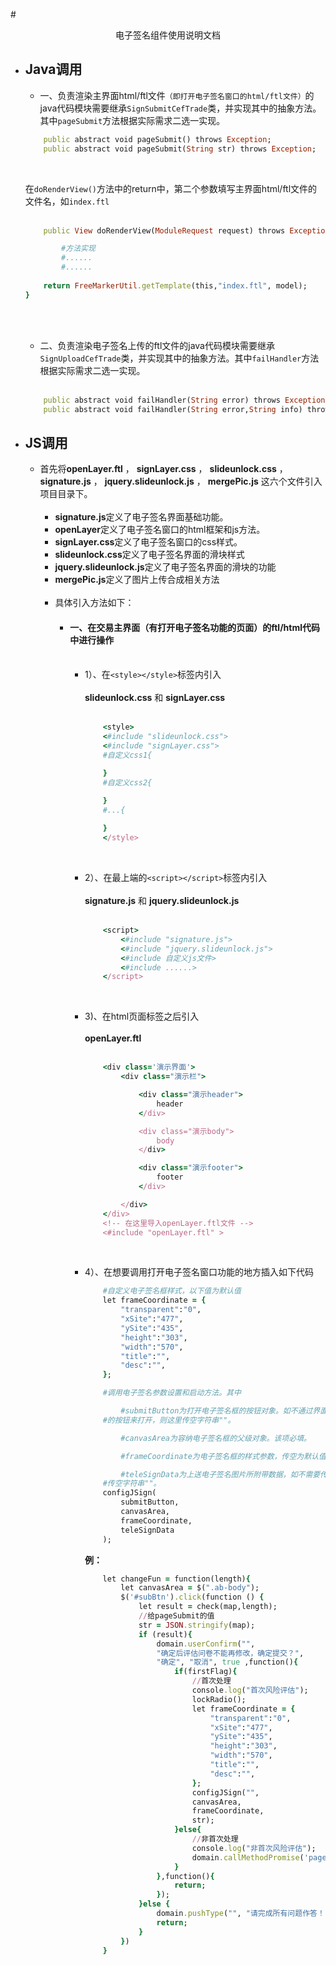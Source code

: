 #<center>电子签名组件使用说明文档</center>
* ## Java调用
    * 一、负责渲染主界面html/ftl文件`（即打开电子签名窗口的html/ftl文件）`的java代码模块需要继承`SignSubmitCefTrade`类，并实现其中的抽象方法。其中`pageSubmit`方法根据实际需求二选一实现。
    ```ruby
        public abstract void pageSubmit() throws Exception;
	    public abstract void pageSubmit(String str) throws Exception;
    ```
    </br>

    在`doRenderView()`方法中的return中，第二个参数填写主界面html/ftl文件的文件名，如`index.ftl`</br></br>

    ```ruby
        public View doRenderView(ModuleRequest request) throws Exception {

            #方法实现
            #......
            #......
        
		return FreeMarkerUtil.getTemplate(this,"index.ftl", model);
	}
    ```
    </br></br>
    * 二、负责渲染电子签名上传的ftl文件的java代码模块需要继承`SignUploadCefTrade`类，并实现其中的抽象方法。其中`failHandler`方法根据实际需求二选一实现。</br></br>
    ```ruby
        public abstract void failHandler(String error) throws Exception;
	    public abstract void failHandler(String error,String info) throws Exception;
    ```

* ## JS调用
    * 首先将**openLayer.ftl** ， **signLayer.css** ， **slideunlock.css** ， **signature.js** ， **jquery.slideunlock.js** ， **mergePic.js** 这六个文件引入项目目录下。</br></br>
      * **signature.js**定义了电子签名界面基础功能。
      * **openLayer**定义了电子签名窗口的html框架和js方法。
      * **signLayer.css**定义了电子签名窗口的css样式。
      * **slideunlock.css**定义了电子签名界面的滑块样式
      * **jquery.slideunlock.js**定义了电子签名界面的滑块的功能
      * **mergePic.js**定义了图片上传合成相关方法</br></br>
      * 具体引入方法如下：
        * #### 一、在交易主界面（有打开电子签名功能的页面）的ftl/html代码中进行操作</br></br>
          * 1）、在`<style></style>`标签内引入</br></br> **slideunlock.css** 和 **signLayer.css**</br></br>
            ```ruby
                <style>
                <#include "slideunlock.css">
                <#include "signLayer.css">
                #自定义css1{

                }
                #自定义css2{

                }
                #...{
                    
                }
                </style>
            ```
            </br>
          * 2）、在最上端的`<script></script>`标签内引入</br></br> **signature.js** 和 **jquery.slideunlock.js**</br></br>
            ```ruby
                <script>
                    <#include "signature.js">
                    <#include "jquery.slideunlock.js">	
                    <#include 自定义js文件>
                    <#include ......>
                </script>
            ```
            </br>
          * 3)、在html页面标签之后引入</br></br> **openLayer.ftl**</br></br>

            ```ruby
                <div class='演示界面'>
                    <div class="演示栏">

                        <div class="演示header">
                            header
                        </div>

                        <div class="演示body">
                            body
                        </div>

                        <div class="演示footer">
                            footer
                        </div>

                    </div>
                </div>
                <!-- 在这里导入openLayer.ftl文件 -->
                <#include "openLayer.ftl" >
            ```
            </br>

           * 4）、在想要调用打开电子签名窗口功能的地方插入如下代码
            
                ```ruby
                    #自定义电子签名框样式，以下值为默认值
                    let frameCoordinate = { 
						"transparent":"0",
						"xSite":"477",
						"ySite":"435",
						"height":"303",
						"width":"570",
						"title":"",
						"desc":"",
                    };

                    #调用电子签名参数设置和启动方法。其中

                        #submitButton为打开电子签名框的按钮对象。如不通过界面上定义
                    #的按钮来打开，则这里传空字符串""。

                        #canvasArea为容纳电子签名框的父级对象。该项必填。

                        #frameCoordinate为电子签名框的样式参数，传空为默认值。

                        #teleSignData为上送电子签名图片所附带数据，如不需要传值，则
                    #传空字符串""。
		            configJSign(
                        submitButton, 
                        canvasArea, 
                        frameCoordinate, 
                        teleSignData
                    );
                ```

                **例：**
                </br>
                ```ruby
                    let changeFun = function(length){
                        let canvasArea = $(".ab-body");
                        $('#subBtn').click(function () {
                            let result = check(map,length);
                            //给pageSubmit的值
                            str = JSON.stringify(map);
                            if (result){
                                domain.userConfirm("",
                                "确定后评估问卷不能再修改，确定提交？", 
                                "确定", "取消", true ,function(){
                                    if(firstFlag){
                                        //首次处理
                                        console.log("首次风险评估");
                                        lockRadio();
                                        let frameCoordinate = {
                                            "transparent":"0",
                                            "xSite":"477",
                                            "ySite":"435",
                                            "height":"303",
                                            "width":"570",
                                            "title":"",
                                            "desc":"",
                                        };
                                        configJSign("", 
                                        canvasArea, 
                                        frameCoordinate, 
                                        str);
                                    }else{
                                        //非首次处理
                                        console.log("非首次风险评估");
                                        domain.callMethodPromise('pageSubmit',str);
                                    }
                                },function(){
                                    return;
                                });
                            }else {
                                domain.pushType("", "请完成所有问题作答！", "info");
                                return;
                            }
                        })    
                    }
                ```